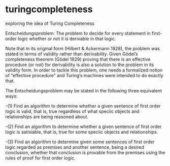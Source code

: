 # turingcompleteness
exploring the idea of Turing Completeness

Entscheidungsproblem: The problem to decide for every statement in first-order logic whether or not it is derivable in that logic.

Note that in its original form (Hilbert & Ackermann 1928), the problem was stated in terms of validity rather than derivability. Given Gödel’s completeness theorem (Gödel 1929) proving that there is an effective procedure (or not) for derivability is also a solution to the problem in its validity form. In order to tackle this problem, one needs a formalized notion of “effective procedure” and Turing’s machines were intended to do exactly that.

The Entscheidungsproblem may be stated in the following three equivalent ways:

-(1) Find an algorithm to determine whether a given sentence of first order logic
is valid, that is, true regardless of what speciic objects and relationships are
being reasoned about.

-(2) Find an algorithm to determine whether a given sentence of first order logic
is satisiable, that is, true for some speciic objects and relationships.

-(3) Find an algorithm to determine given some sentences of first order logic
regarded as premises and another sentence, being a desired conclusion, whether
that conclusion is provable from the premises using the rules of proof for first
order logic.
